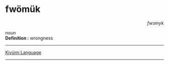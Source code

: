 
# fwömük

<div align="right"><i>fwɔmyk</i></div>

*noun*  
**Definition :** wrongness  

---

[Kivümi Language](../README.md)

---
